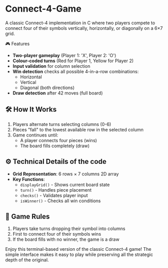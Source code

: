 # Connect-4-Game

A classic Connect-4 implementation in C where two players compete to connect four of their symbols vertically, horizontally, or diagonally on a 6×7 grid.

🎮 Features
- **Two-player gameplay** (Player 1: 'X', Player 2: 'O')
- **Colour-coded turns** (Red for Player 1, Yellow for Player 2)
- **Input validation** for column selection
- **Win detection** checks all possible 4-in-a-row combinations:
  - Horizontal
  - Vertical
  - Diagonal (both directions)
- **Draw detection** after 42 moves (full board)

## 🛠️ How It Works
1. Players alternate turns selecting columns (0-6)
2. Pieces "fall" to the lowest available row in the selected column
3. Game continues until:
   - A player connects four pieces (wins)
   - The board fills completely (draw)

## ⚙️ Technical Details of the code
- **Grid Representation**: 6 rows × 7 columns 2D array
- **Key Functions**:
  - `displayGrid()` - Shows current board state
  - `turn()` - Handles piece placement
  - `checks()` - Validates player input
  - `isWinner()` - Checks all win conditions


## 🎯 Game Rules
1. Players take turns dropping their symbol into columns
2. First to connect four of their symbols wins
3. If the board fills with no winner, the game is a draw

Enjoy this terminal-based version of the classic Connect-4 game! The simple interface makes it easy to play while preserving all the strategic depth of the original.
